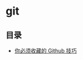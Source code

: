 # git

## 目录

- [你必须收藏的 Github 技巧](http://www.alloyteam.com/2016/12/you-must-collect-the-github-tips/)
